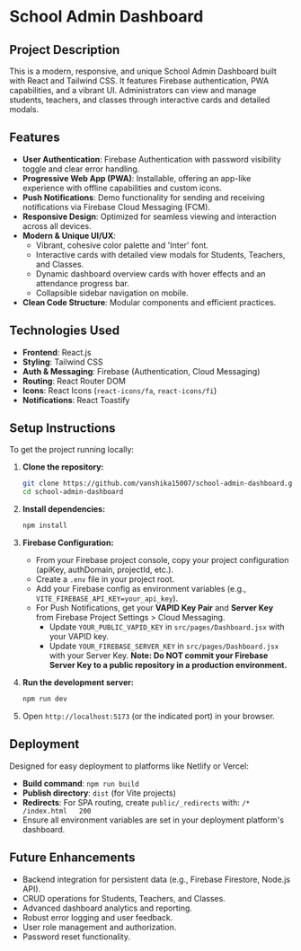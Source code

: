 # School Admin Dashboard

## Project Description

This is a modern, responsive, and unique School Admin Dashboard built with React and Tailwind CSS. It features Firebase authentication, PWA capabilities, and a vibrant UI. Administrators can view and manage students, teachers, and classes through interactive cards and detailed modals.

## Features

- **User Authentication**: Firebase Authentication with password visibility toggle and clear error handling.
- **Progressive Web App (PWA)**: Installable, offering an app-like experience with offline capabilities and custom icons.
- **Push Notifications**: Demo functionality for sending and receiving notifications via Firebase Cloud Messaging (FCM).
- **Responsive Design**: Optimized for seamless viewing and interaction across all devices.
- **Modern & Unique UI/UX**:
  - Vibrant, cohesive color palette and 'Inter' font.
  - Interactive cards with detailed view modals for Students, Teachers, and Classes.
  - Dynamic dashboard overview cards with hover effects and an attendance progress bar.
  - Collapsible sidebar navigation on mobile.
- **Clean Code Structure**: Modular components and efficient practices.

## Technologies Used

- **Frontend**: React.js
- **Styling**: Tailwind CSS
- **Auth & Messaging**: Firebase (Authentication, Cloud Messaging)
- **Routing**: React Router DOM
- **Icons**: React Icons (`react-icons/fa`, `react-icons/fi`)
- **Notifications**: React Toastify

## Setup Instructions

To get the project running locally:

1.  **Clone the repository:**

    ```bash
    git clone https://github.com/vanshika15007/school-admin-dashboard.git
    cd school-admin-dashboard
    ```

2.  **Install dependencies:**

    ```bash
    npm install
    ```

3.  **Firebase Configuration:**

    - From your Firebase project console, copy your project configuration (apiKey, authDomain, projectId, etc.).
    - Create a `.env` file in your project root.
    - Add your Firebase config as environment variables (e.g., `VITE_FIREBASE_API_KEY=your_api_key`).
    - For Push Notifications, get your **VAPID Key Pair** and **Server Key** from Firebase Project Settings > Cloud Messaging.
      - Update `YOUR_PUBLIC_VAPID_KEY` in `src/pages/Dashboard.jsx` with your VAPID key.
      - Update `YOUR_FIREBASE_SERVER_KEY` in `src/pages/Dashboard.jsx` with your Server Key.
        **Note: Do NOT commit your Firebase Server Key to a public repository in a production environment.**

4.  **Run the development server:**

    ```bash
    npm run dev
    ```

5.  Open `http://localhost:5173` (or the indicated port) in your browser.

## Deployment

Designed for easy deployment to platforms like Netlify or Vercel:

- **Build command**: `npm run build`
- **Publish directory**: `dist` (for Vite projects)
- **Redirects**: For SPA routing, create `public/_redirects` with: `/*    /index.html   200`
- Ensure all environment variables are set in your deployment platform's dashboard.

## Future Enhancements

- Backend integration for persistent data (e.g., Firebase Firestore, Node.js API).
- CRUD operations for Students, Teachers, and Classes.
- Advanced dashboard analytics and reporting.
- Robust error logging and user feedback.
- User role management and authorization.
- Password reset functionality.
